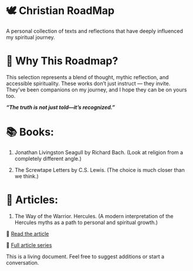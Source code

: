 # 🕊️ Christian RoadMap 
A personal collection of texts and reflections that have deeply influenced my spiritual journey.

# 🧭 Why This Roadmap?
This selection represents a blend of thought, mythic reflection, and accessible spirituality. These works don’t just instruct — they invite. 
They’ve been companions on my journey, and I hope they can be on yours too.

***“The truth is not just told—it’s recognized.”***

# 📚 Books: 

1. Jonathan Livingston Seagull by Richard Bach. (Look at religion from a completely different angle.)

2. The Screwtape Letters by C.S. Lewis. (The choice is much closer than we think.)

# 📝 Articles: 

1. The Way of the Warrior. Hercules. (A modern interpretation of the Hercules myths as a path to personal and spiritual growth.)

🔗 [Read the article ](https://shorturl.at/P7alj)

🔗 [Full article series](https://shorturl.at/F3FDn)

This is a living document. Feel free to suggest additions or start a conversation.
